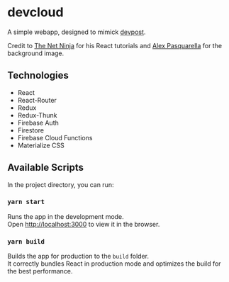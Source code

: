 # devcloud

A simple webapp, designed to mimick [devpost](https://devpost.com/).

Credit to [The Net Ninja](https://www.youtube.com/channel/UCW5YeuERMmlnqo4oq8vwUpg) for his React tutorials and [Alex Pasquarella](https://www.alexpasquarella.com/) for the background image.

## Technologies

- React
- React-Router
- Redux
- Redux-Thunk
- Firebase Auth
- Firestore
- Firebase Cloud Functions
- Materialize CSS

## Available Scripts

In the project directory, you can run:

### `yarn start`

Runs the app in the development mode.<br />
Open [http://localhost:3000](http://localhost:3000) to view it in the browser.

### `yarn build`

Builds the app for production to the `build` folder.<br />
It correctly bundles React in production mode and optimizes the build for the best performance.
